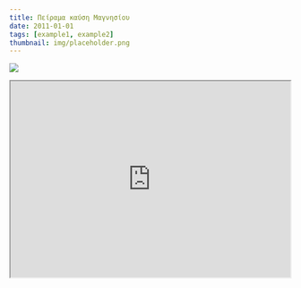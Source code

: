 ```yaml
---
title: Πείραμα καύση Μαγνησίου
date: 2011-01-01
tags: [example1, example2]
thumbnail: img/placeholder.png
---
```

![](http://upload.wikimedia.org/wikipedia/commons/thumb/0/0d/Magnesium_Sparks.jpg/220px-Magnesium_Sparks.jpg) 
<iframe height="350" src="https://docs.google.com/file/d/0B_I1oSy0BsA3VTM3RWpHRldSMjQ/preview" width="500"></iframe>
